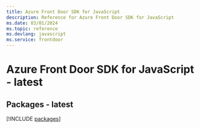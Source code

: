 ```yaml
---
title: Azure Front Door SDK for JavaScript
description: Reference for Azure Front Door SDK for JavaScript
ms.date: 03/01/2024
ms.topic: reference
ms.devlang: javascript
ms.service: frontdoor
---
```

# Azure Front Door SDK for JavaScript - latest
## Packages - latest
[!INCLUDE [packages](front-door-index.md)]